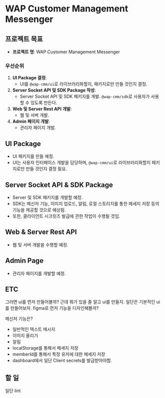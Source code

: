 # WAP Customer Management Messenger

## 프로젝트 목표

- **프로젝트 명**: WAP Customer Management Messenger

### 우선순위

1. **UI Package 결정**:
   - UI를 `@wap-cmm/ui`로 라이브러리화할지, 패키지로만 만들 것인지 결정.
2. **Server Socket API 및 SDK Package 작성**:
   - Server Socket API 및 SDK 패키지를 개발. `@wap-cmm/sdk`로 사용자가 사용할 수 있도록 만든다.
3. **Web 및 Server Rest API 개발**:
   - 웹 및 서버 개발.
4. **Admin 페이지 개발**:
   - 관리자 페이지 개발.

## UI Package

- UI 패키지를 만들 예정.
- UI는 사용자 인터페이스 개발을 담당하며, `@wap-cmm/ui`로 라이브러리화할지 패키지로만 만들 것인지 결정 필요.

## Server Socket API & SDK Package

- Server 및 SDK 패키지를 개발할 예정.
- SDK는 메신저 기능, 이미지 업로드, 알림, 로컬 스토리지를 통한 메세지 저장 등의 기능을 제공할 것으로 예상됨.
- 또한, 클라이언트 시크릿즈 발급에 관한 작업이 수행될 것임.

## Web & Server Rest API

- 웹 및 서버 개발을 수행할 예정.

## Admin Page

- 관리자 페이지를 개발할 예정.

## ETC

그러면 ui를 먼저 만들어볼까? 근데 뭐가 있을 줄 알고 ui를 만들지. 일단은 기본적인 ui를 만들어보자.
figma로 먼저 기능을 디자인해볼까?

메신저 기능은?

- 일반적인 텍스트 메시지
- 이미지 올리기
- 알림
- localStorage를 통해서 메세지 저장
- memberId를 통해서 특정 유저에 대한 메세지 저장
- dashboard에서 일단 Client secrets를 발급받아야함.

## 할 일

일단 lint
